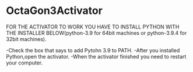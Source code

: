 # OctaGon3Activator
FOR THE ACTIVATOR TO WORK YOU HAVE TO INSTALL PYTHON WITH THE INSTALLER BELOW(python-3.9 for 64bit machines 
or python-3.9.4 for 32bit machines).

-Check the box that says to add Pytohn 3.9 to PATH.
-After you installed Python,open the activator.
-When the activator finished you need to restart your computer.





